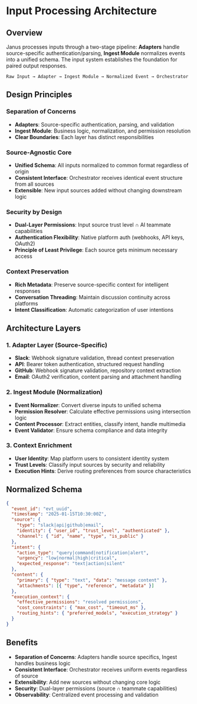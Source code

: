 # Input Processing Architecture

## Overview

Janus processes inputs through a two-stage pipeline: **Adapters** handle source-specific authentication/parsing, **Ingest Module** normalizes events into a unified schema. The input system establishes the foundation for paired output responses.

```
Raw Input → Adapter → Ingest Module → Normalized Event → Orchestrator
```

## Design Principles

### Separation of Concerns
- **Adapters**: Source-specific authentication, parsing, and validation
- **Ingest Module**: Business logic, normalization, and permission resolution
- **Clear Boundaries**: Each layer has distinct responsibilities

### Source-Agnostic Core
- **Unified Schema**: All inputs normalized to common format regardless of origin
- **Consistent Interface**: Orchestrator receives identical event structure from all sources
- **Extensible**: New input sources added without changing downstream logic

### Security by Design
- **Dual-Layer Permissions**: Input source trust level ∩ AI teammate capabilities
- **Authentication Flexibility**: Native platform auth (webhooks, API keys, OAuth2)
- **Principle of Least Privilege**: Each source gets minimum necessary access

### Context Preservation
- **Rich Metadata**: Preserve source-specific context for intelligent responses
- **Conversation Threading**: Maintain discussion continuity across platforms
- **Intent Classification**: Automatic categorization of user intentions

## Architecture Layers

### 1. Adapter Layer (Source-Specific)
- **Slack**: Webhook signature validation, thread context preservation
- **API**: Bearer token authentication, structured request handling  
- **GitHub**: Webhook signature validation, repository context extraction
- **Email**: OAuth2 verification, content parsing and attachment handling

### 2. Ingest Module (Normalization)
- **Event Normalizer**: Convert diverse inputs to unified schema
- **Permission Resolver**: Calculate effective permissions using intersection logic
- **Content Processor**: Extract entities, classify intent, handle multimedia
- **Event Validator**: Ensure schema compliance and data integrity

### 3. Context Enrichment
- **User Identity**: Map platform users to consistent identity system
- **Trust Levels**: Classify input sources by security and reliability
- **Execution Hints**: Derive routing preferences from source characteristics

## Normalized Schema

```json
{
  "event_id": "evt_uuid",
  "timestamp": "2025-01-15T10:30:00Z",
  "source": {
    "type": "slack|api|github|email",
    "identity": { "user_id", "trust_level", "authenticated" },
    "channel": { "id", "name", "type", "is_public" }
  },
  "intent": {
    "action_type": "query|command|notification|alert",
    "urgency": "low|normal|high|critical",
    "expected_response": "text|action|silent"
  },
  "content": {
    "primary": { "type": "text", "data": "message content" },
    "attachments": [{ "type", "reference", "metadata" }]
  },
  "execution_context": {
    "effective_permissions": "resolved permissions",
    "cost_constraints": { "max_cost", "timeout_ms" },
    "routing_hints": { "preferred_models", "execution_strategy" }
  }
}
```

## Benefits

- **Separation of Concerns**: Adapters handle source specifics, Ingest handles business logic
- **Consistent Interface**: Orchestrator receives uniform events regardless of source
- **Extensibility**: Add new sources without changing core logic
- **Security**: Dual-layer permissions (source ∩ teammate capabilities)
- **Observability**: Centralized event processing and validation
